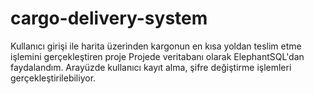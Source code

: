 # cargo-delivery-system
Kullanıcı girişi ile harita üzerinden kargonun en kısa yoldan teslim etme işlemini gerçekleştiren proje
Projede veritabanı olarak ElephantSQL'dan faydalandım.
Arayüzde kullanıcı kayıt alma, şifre değiştirme işlemleri gerçekleştirilebiliyor.
